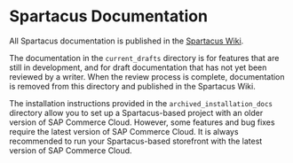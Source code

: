# Spartacus Documentation

All Spartacus documentation is published in the [Spartacus Wiki](https://github.com/SAP/cloud-commerce-spartacus-storefront/wiki).

The documentation in the `current_drafts` directory is for features that are still in development, and for draft documentation that has not yet been reviewed by a writer. When the review process is complete, documentation is removed from this directory and published in the Spartacus Wiki.

The installation instructions provided in the `archived_installation_docs` directory allow you to set up a Spartacus-based project with an older version of SAP Commerce Cloud. However, some features and bug fixes require the latest version of SAP Commerce Cloud. It is always recommended to run your Spartacus-based storefront with the latest version of SAP Commerce Cloud.
